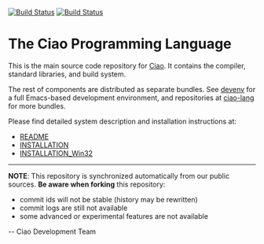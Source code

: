 [![Build Status](https://travis-ci.org/ciao-lang/ciao.svg)](https://travis-ci.org/ciao-lang/ciao)
[![Build Status](https://ci.appveyor.com/api/projects/status/fu2eb23je22xc228?svg=true)](https://ci.appveyor.com/project/jfmc/ciao)

# The Ciao Programming Language

This is the main source code repository for
[Ciao](http://ciao-lang.org). It contains the compiler, standard
libraries, and build system. 

The rest of components are distributed as separate bundles. See
[devenv](https://github.com/ciao-lang/devenv) for a full Emacs-based
development environment, and repositories at
[ciao-lang](https://github.com/ciao-lang) for more bundles.

Please find detailed system description and installation instructions
at:

  - [README](core/README)
  - [INSTALLATION](core/INSTALLATION)
  - [INSTALLATION_Win32](core/INSTALLATION_Win32)


---
**NOTE**: This repository is synchronized automatically from
our public sources. **Be aware when forking** this repository:

 - commit ids will not be stable (history may be rewritten)
 - commit logs are still not available
 - some advanced or experimental features are not available

-- Ciao Development Team
